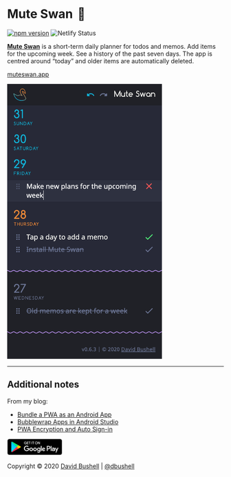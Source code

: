 # Mute Swan  🦢

[![npm version](https://badge.fury.io/js/muteswan.svg)](https://badge.fury.io/js/muteswan) ![Netlify Status](https://api.netlify.com/api/v1/badges/5dabc8d0-ee67-49e1-9b1a-c75f8f37a2a3/deploy-status)

[**Mute Swan**](https://muteswan.app/) is a short-term daily planner for todos and memos. Add items for the upcoming week. See a history of the past seven days. The app is centred around “today” and older items are automatically deleted.

[muteswan.app](https://muteswan.app/)

[<img src="/.github/muteswan.png" alt="Mute Swan PWA screenshot" width="360">](https://muteswan.app/)

* * *

## Additional notes

From my blog:

* [Bundle a PWA as an Android App](https://dbushell.com/2020/03/05/bundle-a-pwa-as-an-android-app/)
* [Bubblewrap Apps in Android Studio](https://dbushell.com/2020/06/01/bubblewrap-twa-pwa-apps-android-studio/)
* [PWA Encryption and Auto Sign-in](https://dbushell.com/2020/06/08/pwa-web-crypto-encryption-auto-sign-in-redux-persist/)

[<img src="/.github/google-play-badge.png" alt="Get Mute Swan on Google Play" width="128">](https://play.google.com/store/apps/details?id=app.muteswan.android)

Copyright © 2020 [David Bushell](https://dbushell.com) | [@dbushell](https://twitter.com/dbushell)
